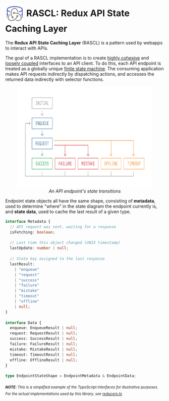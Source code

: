 <h1>
  <img
    src="docs/media/RASCL%20Logo.svg"
    alt="RASCL State Diagram"
    height="60px"
    align="center"
  /> RASCL: Redux API State Caching Layer</h1>

The **Redux API State Caching Layer** (RASCL) is a pattern used by webapps to interact with APIs.

The goal of a RASCL implementation is to create [highly cohesive](https://en.wikipedia.org/wiki/Cohesion_%28computer_science%29#High_cohesion) and [loosely coupled](https://en.wikipedia.org/wiki/Loose_coupling) interfaces to an API client. To do this, each API endpoint is treated as a globally unique [finite state machine](https://en.wikipedia.org/wiki/Finite-state_machine). The consuming application makes API requests indirectly by dispatching actions, and accesses the returned data indirectly with selector functions.

<figure>
  <img
    src="docs/media/RASCL%20State%20Diagram.svg"
    alt="RASCL State Diagram"
    height="320px"
    width="100%"
  />
  <figcaption
    align="center"
  >
    <i>An API endpoint's state transitions</i>
  </figcaption>
</figure>

Endpoint state objects all have the same shape, consisting of **metadata**, used to determine "where" in the state diagram the endpoint currently is, and **state data**, used to cache the last result of a given type.

```typescript
interface Metadata {
  // API request was sent, waiting for a response
  isFetching: boolean;

  // Last time this object changed (UNIX timestamp)
  lastUpdate: number | null;

  // State key assigned to the last response
  lastResult:
    | "enqueue"
    | "request"
    | "success"
    | "failure"
    | "mistake"
    | "timeout"
    | "offline"
    | null;
}

interface Data {
  enqueue: EnqueueResult | null;
  request: RequestResult | null;
  success: SuccessResult | null;
  failure: FailureResult | null;
  mistake: MistakeResult | null;
  timeout: TimeoutResult | null;
  offline: OfflineResult | null;
}

type EndpointStateShape = EndpointMetadata & EndpointData;
```

<sub>_**NOTE**: This is a simplified example of the TypeScript interfaces for illustrative purposes. For the actual implementations used by this library, see [reducers.ts](./src/reducers.ts)_</sub>
